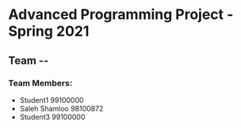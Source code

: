 # Advanced Programming Project - Spring 2021
## Team --

### Team Members:
- Student1 99100000
- Saleh Shamloo 98100872
- Student3 99100000
